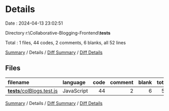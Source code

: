 # Details

Date : 2024-04-13 23:02:51

Directory r:\\Collaborative-Blogging-Frontend\\__tests__

Total : 1 files,  44 codes, 2 comments, 6 blanks, all 52 lines

[Summary](results.md) / Details / [Diff Summary](diff.md) / [Diff Details](diff-details.md)

## Files
| filename | language | code | comment | blank | total |
| :--- | :--- | ---: | ---: | ---: | ---: |
| [__tests__/colBlogs.test.js](/__tests__/colBlogs.test.js) | JavaScript | 44 | 2 | 6 | 52 |

[Summary](results.md) / Details / [Diff Summary](diff.md) / [Diff Details](diff-details.md)